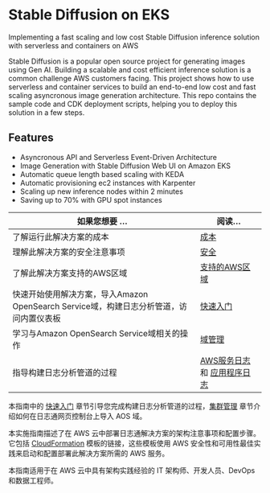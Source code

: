 # Stable Diffusion on EKS

Implementing a fast scaling and low cost Stable Diffusion inference solution with serverless and containers on AWS

Stable Diffusion is a popular open source project for generating images using Gen AI. Building a scalable and cost efficient inference solution is a common challenge AWS customers facing. This project shows how to use serverless and container services to build an end-to-end low cost and fast scaling asyncronous image generation architecture. This repo contains the sample code and CDK deployment scripts, helping you to deploy this solution in a few steps.

## Features

- Asyncronous API and Serverless Event-Driven Architecture
- Image Generation with Stable Diffusion Web UI on Amazon EKS
- Automatic queue length based scaling with KEDA
- Automatic provisioning ec2 instances with Karpenter
- Scaling up new inference nodes within 2 minutes
- Saving up to 70% with GPU spot instances

| 如果您想要 … | 阅读… |
|----------|--------|
| 了解运行此解决方案的成本 | [成本](./implementation-guide/plan-deployment/cost.md) |
| 理解此解决方案的安全注意事项 | [安全](./implementation-guide/plan-deployment/security.md) |
| 了解此解决方案支持的AWS区域 | [支持的AWS区域](./implementation-guide/plan-deployment/considerations.md) |
| 快速开始使用解决方案，导入Amazon OpenSearch Service域，构建日志分析管道，访问内置仪表板 | [快速入门](./implementation-guide/getting-started/index.md) |
| 学习与Amazon OpenSearch Service域相关的操作 | [域管理](./implementation-guide/domains/index.md) |
| 指导构建日志分析管道的过程 | [AWS服务日志](./implementation-guide/aws-services/index.md) 和 [应用程序日志](./implementation-guide/applications/index.md) |

本指南中的 [快速入门](implementation-guide/getting-started/index.md) 章节引导您完成构建日志分析管道的过程，[集群管理](implementation-guide/domains/index.md) 章节介绍如何在日志通网页控制台上导入 AOS 域。

本实施指南描述了在 AWS 云中部署日志通解决方案的架构注意事项和配置步骤。它包括 [CloudFormation][cloudformation] 模板的链接，这些模板使用 AWS 安全性和可用性最佳实践来启动和配置部署此解决方案所需的 AWS 服务。

本指南适用于在 AWS 云中具有架构实践经验的 IT 架构师、开发人员、DevOps 和数据工程师。

[cloudformation]: https://aws.amazon.com/cn/cloudformation/